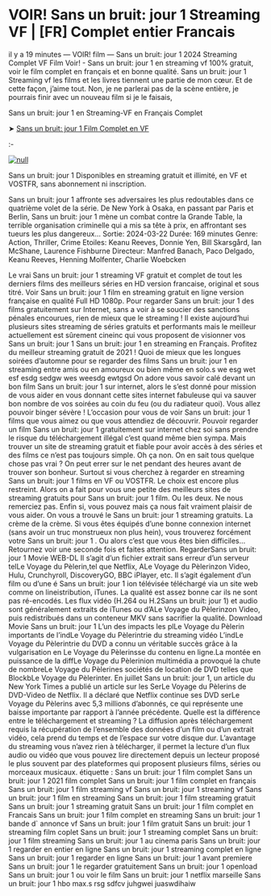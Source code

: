 # VOIR! Sans un bruit: jour 1 Streaming VF | [FR] Complet entier Francais

il y a 19 minutes — VOIR! film — Sans un bruit: jour 1 2024 Streaming Complet VF Film Voir! - Sans un bruit: jour 1 en streaming vf 100% gratuit, voir le film complet en français et en bonne qualité. Sans un bruit: jour 1 Streaming vf les films et les livres tiennent une partie de mon cœur. Et de cette façon, j’aime tout. Non, je ne parlerai pas de la scène entière, je pourrais finir avec un nouveau film si je le faisais,

Sans un bruit: jour 1 en Streaming-VF en Français Complet

➤ [Sans un bruit: jour 1 Film Complet en VF](https://maxstream-best.blogspot.com/2024/07/sans-un-bruit-jour-1vf.html)

:-

[![null](https://static.wixstatic.com/media/855a25_043b5abeb4ae4d35ac003198e7fe56ed~mv2.gif)](https://maxstream-best.blogspot.com/2024/07/sans-un-bruit-jour-1vf.html)

Sans un bruit: jour 1 Disponibles en streaming gratuit et illimité, en VF et VOSTFR, sans abonnement ni inscription.

Sans un bruit: jour 1 affronte ses adversaires les plus redoutables dans ce quatrième volet de la série. De New York à Osaka, en passant par Paris et Berlin, Sans un bruit: jour 1 mène un combat contre la Grande Table, la terrible organisation criminelle qui a mis sa tête à prix, en affrontant ses tueurs les plus dangereux... Sortie: 2024-03-22 Durée: 169 minutes Genre: Action, Thriller, Crime Etoiles: Keanu Reeves, Donnie Yen, Bill Skarsgård, Ian McShane, Laurence Fishburne Directeur: Manfred Banach, Paco Delgado, Keanu Reeves, Henning Molfenter, Charlie Woebcken

Le vrai Sans un bruit: jour 1 streaming VF gratuit et complet de tout les derniers films des meilleurs séries en HD version francaise, original et sous titré. Voir Sans un bruit: jour 1 film en streaming gratuit en ligne version française en qualité Full HD 1080p. Pour regarder Sans un bruit: jour 1 des films gratuitement sur Internet, sans a voir à se soucier des sanctions pénales encourues, rien de mieux que le streaming ! Il existe aujourd’hui plusieurs sites streaming de séries gratuits et performants mais le meilleur actuellement est sûrement cineinc qui vous proposent de visionner vos Sans un bruit: jour 1 Sans un bruit: jour 1 en streaming en Français. Profitez du meilleur streaming gratuit de 2021 ! Quoi de mieux que les longues soirées d’automne pour se regarder des films Sans un bruit: jour 1 en streaming entre amis ou en amoureux ou bien même en solo.s we esg wet esf esdg sedgw wes weesdg ewtgsd On adore vous savoir calé devant un bon film Sans un bruit: jour 1 sur internet, alors le s’est donné pour mission de vous aider en vous donnant cette sites internet fabuleuse qui va sauver bon nombre de vos soirées au coin du feu (ou du radiateur quoi). Vous allez pouvoir binger sévère ! L’occasion pour vous de voir Sans un bruit: jour 1 films que vous aimez ou que vous attendiez de découvrir. Pouvoir regarder un film Sans un bruit: jour 1 gratuitement sur internet chez soi sans prendre le risque du téléchargement illégal c’est quand même bien sympa. Mais trouver un site de streaming gratuit et fiable pour avoir accès à des séries et des films ce n’est pas toujours simple. Oh ça non. On en sait tous quelque chose pas vrai ? On peut errer sur le net pendant des heures avant de trouver son bonheur. Surtout si vous cherchez à regarder en streaming Sans un bruit: jour 1 films en VF ou VOSTFR. Le choix est encore plus restreint. Alors on a fait pour vous une petite des meilleurs sites de streaming gratuits pour Sans un bruit: jour 1 film. Ou les deux. Ne nous remerciez pas. Enfin si, vous pouvez mais ça nous fait vraiment plaisir de vous aider. On vous a trouvé le Sans un bruit: jour 1 streaming gratuits. La crème de la crème. Si vous êtes équipés d’une bonne connexion internet (sans avoir un truc monstrueux non plus hein), vous trouverez forcément votre Sans un bruit: jour 1 . Ou alors c’est que vous êtes bien difficiles… Retournez voir une seconde fois et faites attention. RegarderSans un bruit: jour 1 Movie WEB-DL Il s’agit d’un fichier extrait sans erreur d’un serveur telLe Voyage du Pèlerin,tel que Netflix, ALe Voyage du Pèlerinzon Video, Hulu, Crunchyroll, DiscoveryGO, BBC iPlayer, etc. Il s’agit également d’un film ou d’une é Sans un bruit: jour 1 ion télévisée téléchargé via un site web comme on lineistribution, iTunes. La qualité est assez bonne car ils ne sont pas ré-encodés. Les flux vidéo (H.264 ou H.2Sans un bruit: jour 1) et audio sont généralement extraits de iTunes ou d’ALe Voyage du Pèlerinzon Video, puis redistribués dans un conteneur MKV sans sacrifier la qualité. Download Movie Sans un bruit: jour 1 L’un des impacts les plLe Voyage du Pèlerin importants de l’indLe Voyage du Pèlerintrie du streaming vidéo L’indLe Voyage du Pèlerintrie du DVD a connu un véritable succès grâce à la vulgarisation en Le Voyage du Pèlerinsse du contenu en ligne.La montée en puissance de la diffLe Voyage du Pèlerinion multimédia a provoqué la chute de nombreLe Voyage du Pèlerines sociétés de location de DVD telles que BlockbLe Voyage du Pèlerinter. En juillet Sans un bruit: jour 1, un article du New York Times a publié un article sur les SerLe Voyage du Pèlerins de DVD-Video de Netflix. Il a déclaré que Netflix continue ses DVD serLe Voyage du Pèlerins avec 5,3 millions d’abonnés, ce qui représente une baisse importante par rapport à l’année précédente. Quelle est la différence entre le téléchargement et streaming ? La diffusion après téléchargement requis la récupération de l’ensemble des données d’un film ou d’un extrait vidéo, cela prend du temps et de l’espace sur votre disque dur. L’avantage du streaming vous n’avez rien à télécharger, il permet la lecture d’un flux audio ou vidéo que vous pouvez lire directement depuis un lecteur proposé le plus souvent par des plateformes qui proposent plusieurs films, séries ou morceaux musicaux. étiquette : Sans un bruit: jour 1 film complet Sans un bruit: jour 1 2021 film complet Sans un bruit: jour 1 film complet en français Sans un bruit: jour 1 film streaming vf Sans un bruit: jour 1 streaming vf Sans un bruit: jour 1 film en streaming Sans un bruit: jour 1 film streaming gratuit Sans un bruit: jour 1 streaming gratuit Sans un bruit: jour 1 film complet en Francais Sans un bruit: jour 1 film complet en streaming Sans un bruit: jour 1 bande d\` annonce vf Sans un bruit: jour 1 film gratuit Sans un bruit: jour 1 streaming film coplet Sans un bruit: jour 1 streaming complet Sans un bruit: jour 1 film streaming Sans un bruit: jour 1 au cinema paris Sans un bruit: jour 1 regarder en entier en ligne Sans un bruit: jour 1 streaming complet en ligne Sans un bruit: jour 1 regarder en ligne Sans un bruit: jour 1 avant premiere Sans un bruit: jour 1 le regarder gratuitement Sans un bruit: jour 1 openload Sans un bruit: jour 1 ou voir le film Sans un bruit: jour 1 netflix marseille Sans un bruit: jour 1 hbo max.s rsg sdfcv juhgwei juaswdihaiw
